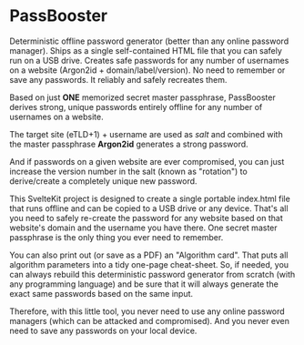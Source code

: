 # PassBooster
Deterministic offline password generator (better than any online password manager). Ships as a single self-contained HTML file that you can safely run on a USB drive. Creates safe passwords for any number of usernames on a website (Argon2id + domain/label/version). No need to remember or save any passwords. It reliably and safely recreates them.

Based on just **ONE** memorized secret master passphrase, PassBooster derives strong, unique passwords entirely offline for any number of usernames on a website. 

The target site (eTLD+1) + username are used as *salt* and combined with the master passphrase **Argon2id** generates a strong password.

And if passwords on a given website are ever compromised, you can just increase the version number in the salt (known as "rotation") to derive/create a completely unique new password. 

This SvelteKit project is designed to create a single portable index.html file that runs offline and can be copied to a USB drive or any device. That's all you need to safely re-create the password for any website based on that website's domain and the username you have there. One secret master passphrase is the only thing you ever need to remember. 

You can also print out (or save as a PDF) an "Algorithm card". That puts all algorithm parameters into a tidy one-page cheat-sheet. So, if needed, you can always rebuild this deterministic password generator from scratch (with any programming language) and be sure that it will always generate the exact same passwords based on the same input.

Therefore, with this little tool, you never need to use any online password managers (which can be attacked and compromised). And you never even need to save any passwords on your local device. 
